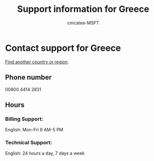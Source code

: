 ﻿---                                
title: Support information for Greece
author: cmcatee-MSFT
f1.keywords:
- NOCSH
ms.author: cmcatee
manager: mnirkhe
audience: Admin
ms.topic: reference
ms.service: o365-administration
ms.collection: Adm_Support
localization_priority: Normal
description: Learn how to contact support for your country or region.
ROBOTS: NOINDEX, NOFOLLOW
---

# Contact support for Greece

[Find another country or region](../contact-support-for-business-products.md).

## Phone number
00800 4414 2831

## Hours
### Billing Support:

English: Mon-Fri 9 AM-5 PM

### Technical Support:

English: 24 hours a day, 7 days a week